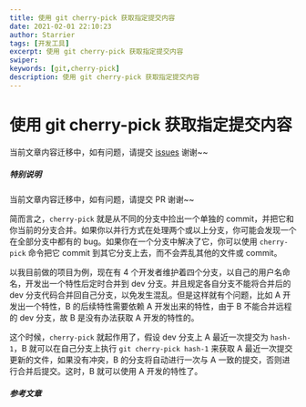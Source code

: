 ```yaml
---
title: 使用 git cherry-pick 获取指定提交内容
date: 2021-02-01 22:10:23
author: Starrier
tags: [开发工具]
excerpt: 使用 git cherry-pick 获取指定提交内容
swiper:
keywords: [git,cherry-pick]
description: 使用 git cherry-pick 获取指定提交内容
---
```


# 使用 git cherry-pick 获取指定提交内容

当前文章内容迁移中，如有问题，请提交 [issues](https://github.com/Starrier/starrier.github.io/issues) 谢谢~~

##### **特别说明**

当前文章内容迁移中，如有问题，请提交 PR 谢谢~~

简而言之，`cherry-pick` 就是从不同的分支中捡出一个单独的 commit，并把它和你当前的分支合并。如果你以并行方式在处理两个或以上分支，你可能会发现一个在全部分支中都有的 bug。如果你在一个分支中解决了它，你可以使用 `cherry-pick` 命令把它 commit 到其它分支上去，而不会弄乱其他的文件或 commit。

以我目前做的项目为例，现在有 4 个开发者维护着四个分支，以自己的用户名命名，开发出一个特性后定时合并到 dev 分支。并且规定各自分支不能将合并后的 dev 分支代码合并回自己分支，以免发生混乱。但是这样就有个问题，比如 A 开发出一个特性，B 的后续特性需要依赖 A 开发出来的特性，由于 B 不能合并远程的 dev 分支，故 B 是没有办法获取 A 开发的特性的。

这个时候，`cherry-pick` 就起作用了，假设 dev 分支上 A 最近一次提交为 `hash-1`，B 就可以在自己分支上执行 `git cherry-pick hash-1` 来获取 A 最近一次提交更新的文件，如果没有冲突，B 的分支将自动进行一次与 A 一致的提交，否则进行合并后提交。这时，B 就可以使用 A 开发的特性了。

##### 参考文章
